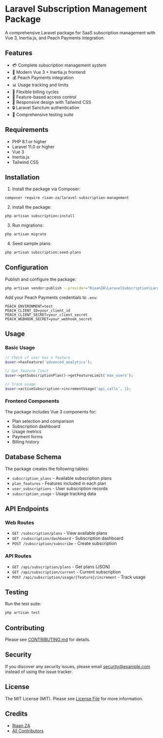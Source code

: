 # Laravel Subscription Management Package

A comprehensive Laravel package for SaaS subscription management with Vue 3, Inertia.js, and Peach Payments integration.

## Features

- 💳 Complete subscription management system
- 🎨 Modern Vue 3 + Inertia.js frontend
- 💰 Peach Payments integration
- 📊 Usage tracking and limits
- 🔄 Flexible billing cycles
- 🎯 Feature-based access control
- 📱 Responsive design with Tailwind CSS
- 🔒 Laravel Sanctum authentication
- 🧪 Comprehensive testing suite

## Requirements

- PHP 8.1 or higher
- Laravel 11.0 or higher
- Vue 3
- Inertia.js
- Tailwind CSS

## Installation

1. Install the package via Composer:

```bash
composer require riaan-za/laravel-subscription-management
```

2. Install the package:

```bash
php artisan subscription:install
```

3. Run migrations:

```bash
php artisan migrate
```

4. Seed sample plans:

```bash
php artisan subscription:seed-plans
```

## Configuration

Publish and configure the package:

```bash
php artisan vendor:publish --provider="RiaanZA\LaravelSubscription\LaravelSubscriptionServiceProvider" --tag="config"
```

Add your Peach Payments credentials to `.env`:

```env
PEACH_ENVIRONMENT=test
PEACH_CLIENT_ID=your_client_id
PEACH_CLIENT_SECRET=your_client_secret
PEACH_WEBHOOK_SECRET=your_webhook_secret
```

## Usage

### Basic Usage

```php
// Check if user has a feature
$user->hasFeature('advanced_analytics');

// Get feature limit
$user->getSubscriptionPlan()->getFeatureLimit('max_users');

// Track usage
$user->activeSubscription->incrementUsage('api_calls', 1);
```

### Frontend Components

The package includes Vue 3 components for:

- Plan selection and comparison
- Subscription dashboard
- Usage metrics
- Payment forms
- Billing history

## Database Schema

The package creates the following tables:

- `subscription_plans` - Available subscription plans
- `plan_features` - Features included in each plan
- `user_subscriptions` - User subscription records
- `subscription_usage` - Usage tracking data

## API Endpoints

### Web Routes
- `GET /subscription/plans` - View available plans
- `GET /subscription/dashboard` - Subscription dashboard
- `POST /subscription/subscribe` - Create subscription

### API Routes
- `GET /api/subscription/plans` - Get plans (JSON)
- `GET /api/subscription/current` - Current subscription
- `POST /api/subscription/usage/{feature}/increment` - Track usage

## Testing

Run the test suite:

```bash
php artisan test
```

## Contributing

Please see [CONTRIBUTING.md](CONTRIBUTING.md) for details.

## Security

If you discover any security issues, please email security@example.com instead of using the issue tracker.

## License

The MIT License (MIT). Please see [License File](LICENSE.md) for more information.

## Credits

- [Riaan ZA](https://github.com/RiaanZA)
- [All Contributors](../../contributors)